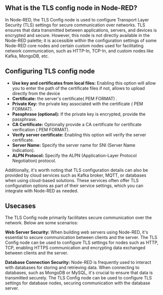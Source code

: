 ## What is the TLS config node in Node-RED?

In Node-RED, the TLS Config node is used to configure Transport Layer Security (TLS) settings for secure communication over networks. TLS ensures that data transmitted between applications, servers, and devices is encrypted and secure. However, this node is not directly available in the Node-RED palette; it is accessible within the configuration settings of some Node-RED core nodes and certain custom nodes used for facilitating network communication, such as HTTP-In, TCP-In, and custom nodes like Kafka, MongoDB, etc.

## Configuring TLS config node

- **Use key and certificates from local files:** Enabling this option will allow you to enter the path of the certificate files if not, allows to upload directly from the device
- **Certificate:** the server's certificate( PEM FORMAT) .
- **Private Key:** the private key associated with the certificate ( PEM FORMAT).
- **Passphrase (optional):** If the private key is encrypted, provide the passphrase.
- **CA Certificate:** Optionally provide a CA certificate for certificate verification ( PEM FORMAT).
- **Verify server certificate:** Enabling this option will verify the server certificate.
- **Server Name:** Specify the server name for SNI (Server Name Indication).
- **ALPN Protocol:** Specify the ALPN (Application-Layer Protocol Negotiation) protocol.

Additionally, it's worth noting that TLS configuration details can also be provided by cloud services such as Kafka broker, MQTT, or databases when using cloud-based solutions. These services often offer TLS configuration options as part of their service settings, which you can integrate with Node-RED as needed.

## Usecases

The TLS Config node primarily facilitates secure communication over the network. Below are some scenarios:

**Web Server Security:** When building web servers using Node-RED, it's essential to secure communication between clients and the server. The TLS Config node can be used to configure TLS settings for nodes such as HTTP, TCP, enabling HTTPS communication and encrypting data exchanged between clients and the server.

**Database Connection Security:** Node-RED is frequently used to interact with databases for storing and retrieving data. When connecting to databases, such as MongoDB or MySQL, it's crucial to ensure that data is transmitted securely. The TLS Config node can be used to configure TLS settings for database nodes, securing communication with the database server.
